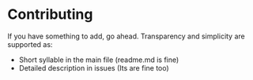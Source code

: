 # Contributing

If you have something to add, go ahead.
Transparency and simplicity are supported as:

* Short syllable in the main file (readme.md is fine)
* Detailed description in issues (Its are fine too)
